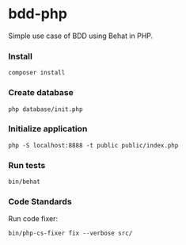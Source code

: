 # bdd-php

Simple use case of BDD using Behat in PHP.

### Install

```
composer install
```

### Create database

```
php database/init.php
```

### Initialize application

```
php -S localhost:8888 -t public public/index.php
```

### Run tests

```
bin/behat
```

### Code Standards

Run code fixer:

```
bin/php-cs-fixer fix --verbose src/
```